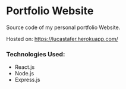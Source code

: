 # Portfolio Website

Source code of my personal portfolio Website.

Hosted on: https://lucastafer.herokuapp.com/

### Technologies Used:

- React.js
- Node.js
- Express.js
